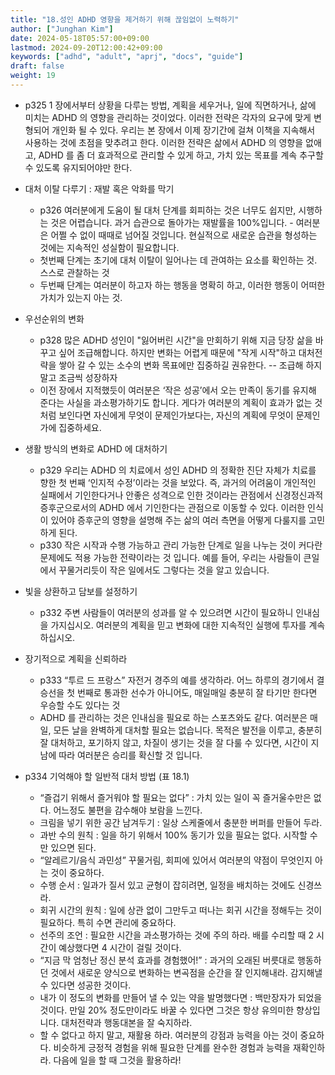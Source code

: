 ```yaml
---
title: "18.성인 ADHD 영향을 제거하기 위해 끊임없이 노력하기"
author: ["Junghan Kim"]
date: 2024-05-18T05:57:00+09:00
lastmod: 2024-09-20T12:00:42+09:00
keywords: ["adhd", "adult", "aprj", "docs", "guide"]
draft: false
weight: 19
---
```


<!--more-->

-   p325 1 장에서부터 상황을 다루는 방법, 계획을 세우거나, 일에 직면하거나, 삶에 미치는 ADHD 의 영향을 관리하는 것이었다. 이러한 전략은 각자의 요구에 맞게 변형되어 개인화 될 수 있다. 우리는 본 장에서 이제 장기간에 걸쳐 이책을 지속해서 사용하는 것에 초점을 맞추려고 한다. 이러한 전략은 삶에서 ADHD 의 영향을 없애고, ADHD 를 좀 더 효과적으로 관리할 수 있게 하고, 가치 있는 목표를 계속 추구할 수 있도록 유지되어야만 한다.
-   대처 이탈 다루기 : 재발 혹은 악화를 막기
    -   p326 여러분에게 도움이 될 대처 단계를 회피하는 것은 너무도 쉽지만, 시행하는 것은 어렵습니다. 과거 습관으로 돌아가는 재발률을 100%입니다. - 여러분은 어쩔 수 없이 때때로 넘어질 것입니다. 현실적으로 새로운 습관을 형성하는 것에는 지속적인 성실함이 필요합니다.
    -   첫번째 단계는 초기에 대처 이탈이 일어나는 데 관여하는 요소를 확인하는 것. 스스로 관찰하는 것
    -   두번째 단계는 여러분이 하고자 하는 행동을 명확히 하고, 이러한 행동이 어떠한 가치가 있는지 아는 것.
-   우선순위의 변화
    -   p328 많은 ADHD 성인이 "잃어버린 시간"을 만회하기 위해 지금 당장 삶을 바꾸고 싶어 조급해합니다. 하지만 변화는 어렵게 때문에 "작게 시작"하고 대처전략을 쌓아 갈 수 있는 소수의 변화 목표에만 집중하길 권유한다. -- 조급해 하지 말고 조금씩 성장하자
    -   이전 장에서 지적했듯이 여러분은 ‘작은 성공’에서 오는 만족이 동기를 유지해 준다는 사실을 과소평가하기도 합니다. 게다가 여러분의 계획이 효과가 없는 것처럼 보인다면 자신에게 무엇이 문제인가보다는, 자신의 계획에 무엇이 문제인가에 집중하세요.
-   생활 방식의 변화로 ADHD 에 대처하기
    -   p329 우리는 ADHD 의 치료에서 성인 ADHD 의 정확한 진단 자체가 치료를 향한 첫 번째 ‘인지적 수정’이라는 것을 보았다. 즉, 과거의 어려움이 개인적인 실패에서 기인한다거나 안좋은 성격으로 인한 것이라는 관점에서 신경정신과적 증후군으로서의 ADHD 에서 기인한다는 관점으로 이동할 수 있다. 이러한 인식이 있어야 증후군의 영향을 설명해 주는 삶의 여러 측면을 어떻게 다룰지를 고민하게 된다.
    -   p330 작은 시작과 수행 가능하고 관리 가능한 단계로 일을 나누는 것이 커다란 문제에도 적용 가능한 전략이라는 것 입니다. 예를 들어, 우리는 사람들이 큰일에서 꾸물거리듯이 작은 일에서도 그렇다는 것을 알고 있습니다.
-   빛을 상환하고 담보를 설정하기
    -   p332 주변 사람들이 여러분의 성과를 알 수 있으려면 시간이 필요하니 인내심을 가지십시오. 여러분의 계획을 믿고 변화에 대한 지속적인 실행에 투자를 계속하십시오.
-   장기적으로 계획을 신뢰하라
    -   p333 “투르 드 프랑스” 자전거 경주의 예를 생각하라. 어느 하루의 경기에서 결승선을 첫 번째로 통과한 선수가 아니어도, 매일매일 충분히 잘 타기만 한다면 우승할 수도 있다는 것
    -   ADHD 를 관리하는 것은 인내심을 필요로 하는 스포츠와도 같다. 여러분은 매일, 모든 날을 완벽하게 대처할 필요는 없습니다. 목적은 발전을 이루고, 충분히 잘 대처하고, 포기하지 않고, 차질이 생기는 것을 잘 다룰 수 있다면, 시간이 지남에 따라 여러분은 승리를 확신할 것 입니다.
-   p334 기억해야 할 일반적 대처 방법 (표 18.1)

    <div class="hint">

    -   “즐겁기 위해서 즐거워야 할 필요는 없다” : 가치 있는 일이 꼭 즐거울수만은 없다. 어느정도 불편을 감수해야 보람을 느낀다.
    -   크림을 넣기 위한 공간 남겨두기 : 일상 스케줄에서 충분한 버퍼를 만들어 두라.
    -   과반 수의 원칙 : 일을 하기 위해서 100% 동기가 있을 필요는 없다. 시작할 수만 있으면 된다.
    -   “알레르기/음식 과민성” 꾸물거림, 회피에 있어서 여러분의 약점이 무엇인지 아는 것이 중요하다.
    -   수행 순서 : 일과가 질서 있고 균형이 잡히려면, 일정을 배치하는 것에도 신경쓰라.
    -   회귀 시간의 원칙 : 일에 상관 없이 그만두고 떠나는 회귀 시간을 정해두는 것이 필요하다. 특히 수면 관리에 중요하다.
    -   선주의 조언 : 필요한 시간을 과소평가하는 것에 주의 하라. 배를 수리할 때 2 시간이 예상했다면 4 시간이 걸릴 것이다.
    -   “지금 막 엄청난 정신 분석 효과를 경험했어!” : 과거의 오래된 버릇대로 행동하던 것에서 새로운 양식으로 변화하는 변곡점을 순간을 잘 인지해내라. 감지해낼 수 있다면 성공한 것이다.
    -   내가 이 정도의 변화를 만들어 낼 수 있는 약을 발명했다면 : 백만장자가 되었을 것이다. 만일 20% 정도만이라도 바꿀 수 있다면 그것은 항상 유의미한 향상입니다. 대처전략과 행동대본을 잘 숙지하라.
    -   할 수 없다고 하지 말고, 재활용 하라. 여러분의 강점과 능력을 아는 것이 중요하다. 비슷하게 긍정적 경험을 위해 필요한 단계를 완수한 경험과 능력을 재확인하라. 다음에 일을 할 때 그것을 활용하라!

    </div>
